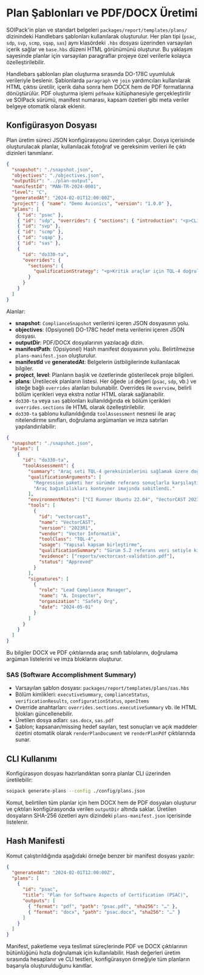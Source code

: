 # Plan Şablonları ve PDF/DOCX Üretimi

SOIPack'in plan ve standart belgeleri `packages/report/templates/plans/` dizinindeki
Handlebars şablonları kullanılarak oluşturulur. Her plan tipi (`psac`, `sdp`, `svp`,
`scmp`, `sqap`, `sas`) aynı klasördeki `.hbs` dosyası üzerinden varsayılan içerik sağlar ve
`base.hbs` düzeni HTML görünümünü oluşturur. Bu yaklaşım sayesinde planlar için varsayılan
paragraflar projeye özel verilerle kolayca özelleştirilebilir.

Handlebars şablonları plan oluşturma sırasında DO-178C uyumluluk verileriyle
beslenir. Şablonlarda `paragraph` ve `join` yardımcıları kullanılarak HTML çıktısı
üretilir, içerik daha sonra hem DOCX hem de PDF formatlarına dönüştürülür. PDF
oluşturma işlemi `pdfmake` kütüphanesiyle gerçekleştirilir ve SOIPack sürümü,
manifest numarası, kapsam özetleri gibi meta veriler belgeye otomatik olarak eklenir.

## Konfigürasyon Dosyası

Plan üretim süreci JSON konfigürasyonu üzerinden çalışır. Dosya içerisinde
oluşturulacak planlar, kullanılacak fotoğraf ve gereksinim verileri ile çıktı
dizinleri tanımlanır.

```json
{
  "snapshot": "./snapshot.json",
  "objectives": "./objectives.json",
  "outputDir": "../plan-output",
  "manifestId": "MAN-TR-2024-0001",
  "level": "C",
  "generatedAt": "2024-02-01T12:00:00Z",
  "project": { "name": "Demo Avionics", "version": "1.0.0" },
  "plans": [
    { "id": "psac" },
    { "id": "sdp", "overrides": { "sections": { "introduction": "<p>CLI intro override.</p>" } } },
    { "id": "svp" },
    { "id": "scmp" },
    { "id": "sqap" },
    { "id": "sas" },
    {
      "id": "do330-ta",
      "overrides": {
        "sections": {
          "qualificationStrategy": "<p>Kritik araçlar için TQL-4 doğrulama izleri bağımsız olarak gözden geçirilir.</p>"
        }
      }
    }
  ]
}
```

Alanlar:

- **snapshot**: `ComplianceSnapshot` verilerini içeren JSON dosyasının yolu.
- **objectives**: (Opsiyonel) DO-178C hedef meta verilerini içeren JSON dosyası.
- **outputDir**: PDF/DOCX dosyalarının yazılacağı dizin.
- **manifestPath**: (Opsiyonel) Hash manifest dosyasının yolu. Belirtilmezse
  `plans-manifest.json` oluşturulur.
- **manifestId** ve **generatedAt**: Belgelerin üstbilgilerinde kullanılacak bilgiler.
- **project**, **level**: Planların başlık ve özetlerinde gösterilecek proje bilgileri.
- **plans**: Üretilecek planların listesi. Her öğede `id` değeri (`psac`, `sdp`, vb.)
  ve isteğe bağlı `overrides` alanları bulunabilir. Overrides ile `overview`,
  belirli bölüm içerikleri veya ekstra notlar HTML olarak sağlanabilir.
- `do330-ta` veya `sas` şablonları kullanıldığında ek bölüm içerikleri
  `overrides.sections` ile HTML olarak özelleştirilebilir.
- `do330-ta` şablonu kullanıldığında `toolAssessment` nesnesi ile araç
  nitelendirme sınıfları, doğrulama argümanları ve imza satırları yapılandırılabilir:

```json
{
  "snapshot": "./snapshot.json",
  "plans": [
    {
      "id": "do330-ta",
      "toolAssessment": {
        "summary": "Araç seti TQL-4 gereksinimlerini sağlamak üzere doğrulanmıştır.",
        "qualificationArguments": [
          "Regression paketi her sürümde referans sonuçlarla karşılaştırılıyor.",
          "Araç bağımlılıkları konteyner imajında sabitlendi."
        ],
        "environmentNotes": ["CI Runner Ubuntu 22.04", "VectorCAST 2023R1"],
        "tools": [
          {
            "id": "vectorcast",
            "name": "VectorCAST",
            "version": "2023R1",
            "vendor": "Vector Informatik",
            "toolClass": "TQL-4",
            "usage": "Yapısal kapsam birleştirme",
            "qualificationSummary": "Sürüm 5.2 referans veri setiyle kıyaslandı",
            "evidence": ["reports/vectorcast-validation.pdf"],
            "status": "Approved"
          }
        ],
        "signatures": [
          {
            "role": "Lead Compliance Manager",
            "name": "A. Inspector",
            "organization": "Safety Org",
            "date": "2024-05-01"
          }
        ]
      }
    }
  ]
}
```

Bu bilgiler DOCX ve PDF çıktılarında araç sınıfı tablolarını, doğrulama argüman
listelerini ve imza bloklarını oluşturur.

### SAS (Software Accomplishment Summary)

- Varsayılan şablon dosyası: `packages/report/templates/plans/sas.hbs`
- Bölüm kimlikleri: `executiveSummary`, `complianceStatus`,
  `verificationResults`, `configurationStatus`, `openItems`
- Override anahtarları: `overrides.sections.executiveSummary` vb. ile HTML blokları
  güncellenebilir.
- Üretilen dosya adları: `sas.docx`, `sas.pdf`
- Şablon; kapsanan/missing hedef sayıları, test sonuçları ve açık maddeler özetini otomatik olarak
  `renderPlanDocument` ve `renderPlanPdf` çıktılarında sunar.

## CLI Kullanımı

Konfigürasyon dosyası hazırlandıktan sonra planlar CLI üzerinden üretilebilir:

```bash
soipack generate-plans --config ./config/plans.json
```

Komut, belirtilen tüm planlar için hem DOCX hem de PDF dosyaları oluşturur ve
çıktıları konfigürasyonda verilen `outputDir` altında saklar. Üretilen dosyaların
SHA-256 özetleri aynı dizindeki `plans-manifest.json` içerisinde listelenir.

## Hash Manifesti

Komut çalıştırıldığında aşağıdaki örneğe benzer bir manifest dosyası yazılır:

```json
{
  "generatedAt": "2024-02-01T12:00:00Z",
  "plans": [
    {
      "id": "psac",
      "title": "Plan for Software Aspects of Certification (PSAC)",
      "outputs": [
        { "format": "pdf", "path": "psac.pdf", "sha256": "…" },
        { "format": "docx", "path": "psac.docx", "sha256": "…" }
      ]
    }
  ]
}
```

Manifest, paketleme veya teslimat süreçlerinde PDF ve DOCX çıktılarının bütünlüğünü
hızla doğrulamak için kullanılabilir. Hash değerleri üretim sırasında hesaplanır ve
CLI testleri, konfigürasyon örneğiyle tüm planların başarıyla oluşturulduğunu
kanıtlar.
